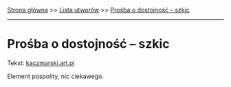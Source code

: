 [Strona główna](../index.md) >> [Lista utworów](../list.md) >> [Prośba o dostojność – szkic](479.md)

---

# Prośba o dostojność – szkic

Tekst: [kaczmarski.art.pl](https://www.kaczmarski.art.pl/tworczosc/wiersze/prosba-o-dostojnosc-szkic/)

Element pospolity, nic ciekawego.